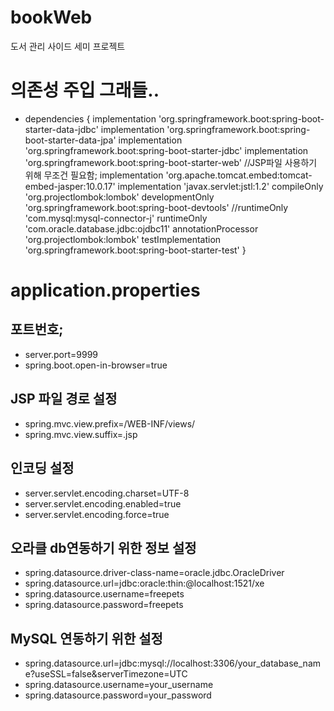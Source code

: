 # bookWeb
 도서 관리 사이드 세미 프로젝트



# 의존성 주입 그래들..
- dependencies {
implementation 'org.springframework.boot:spring-boot-starter-data-jdbc'
implementation 'org.springframework.boot:spring-boot-starter-data-jpa'
implementation 'org.springframework.boot:spring-boot-starter-jdbc'
implementation 'org.springframework.boot:spring-boot-starter-web'
//JSP파일 사용하기 위해 무조건 필요함;
implementation 'org.apache.tomcat.embed:tomcat-embed-jasper:10.0.17'
implementation 'javax.servlet:jstl:1.2'
compileOnly 'org.projectlombok:lombok'
developmentOnly 'org.springframework.boot:spring-boot-devtools'
//runtimeOnly 'com.mysql:mysql-connector-j'
runtimeOnly 'com.oracle.database.jdbc:ojdbc11'
annotationProcessor 'org.projectlombok:lombok'
testImplementation 'org.springframework.boot:spring-boot-starter-test'
}



# application.properties
## 포트번호;
- server.port=9999
- spring.boot.open-in-browser=true
## JSP 파일 경로 설정
- spring.mvc.view.prefix=/WEB-INF/views/
- spring.mvc.view.suffix=.jsp
## 인코딩 설정
- server.servlet.encoding.charset=UTF-8
- server.servlet.encoding.enabled=true
- server.servlet.encoding.force=true
## 오라클 db연동하기 위한 정보 설정
- spring.datasource.driver-class-name=oracle.jdbc.OracleDriver
- spring.datasource.url=jdbc:oracle:thin:@localhost:1521/xe
- spring.datasource.username=freepets
- spring.datasource.password=freepets
## MySQL 연동하기 위한 설정 
- spring.datasource.url=jdbc:mysql://localhost:3306/your_database_name?useSSL=false&serverTimezone=UTC
- spring.datasource.username=your_username
- spring.datasource.password=your_password
